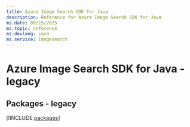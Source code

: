 ```yaml
---
title: Azure Image Search SDK for Java
description: Reference for Azure Image Search SDK for Java
ms.date: 09/15/2025
ms.topic: reference
ms.devlang: java
ms.service: imagesearch
---
```

# Azure Image Search SDK for Java - legacy
## Packages - legacy
[!INCLUDE [packages](image-search-index.md)]